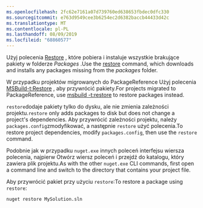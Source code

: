 ```yaml
---
ms.openlocfilehash: 2fc62e7161a07d739760ed638653fbdec0dfc330
ms.sourcegitcommit: e763d9549cee3b6254ec2d6382baccb44433d42c
ms.translationtype: MT
ms.contentlocale: pl-PL
ms.lasthandoff: 08/09/2019
ms.locfileid: "68860577"
---
```

<span data-ttu-id="b88a0-101">Użyj polecenia [Restore](../../reference/cli-reference/cli-ref-restore.md) , które pobiera i instaluje wszystkie brakujące pakiety w folderze *Packages* .</span><span class="sxs-lookup"><span data-stu-id="b88a0-101">Use the [restore](../../reference/cli-reference/cli-ref-restore.md) command, which downloads and installs any packages missing from the *packages* folder.</span></span>

<span data-ttu-id="b88a0-102">W przypadku projektów migrowanych do PackageReference Użyj polecenia [MSBuild-t:Restore](../package-restore.md#restore-using-msbuild) , aby przywrócić pakiety.</span><span class="sxs-lookup"><span data-stu-id="b88a0-102">For projects migrated to PackageReference, use [msbuild -t:restore](../package-restore.md#restore-using-msbuild) to restore packages instead.</span></span>

<span data-ttu-id="b88a0-103">`restore`dodaje pakiety tylko do dysku, ale nie zmienia zależności projektu.</span><span class="sxs-lookup"><span data-stu-id="b88a0-103">`restore` only adds packages to disk but does not change a project's dependencies.</span></span> <span data-ttu-id="b88a0-104">Aby przywrócić zależności projektu, należy `packages.config`zmodyfikować, a następnie `restore` użyć polecenia.</span><span class="sxs-lookup"><span data-stu-id="b88a0-104">To restore project dependencies, modify `packages.config`, then use the `restore` command.</span></span>

<span data-ttu-id="b88a0-105">Podobnie jak w przypadku `nuget.exe` innych poleceń interfejsu wiersza polecenia, najpierw Otwórz wiersz poleceń i przejdź do katalogu, który zawiera plik projektu.</span><span class="sxs-lookup"><span data-stu-id="b88a0-105">As with the other `nuget.exe` CLI commands, first open a command line and switch to the directory that contains your project file.</span></span>

<span data-ttu-id="b88a0-106">Aby przywrócić pakiet przy użyciu `restore`:</span><span class="sxs-lookup"><span data-stu-id="b88a0-106">To restore a package using `restore`:</span></span>

```cli
nuget restore MySolution.sln
```